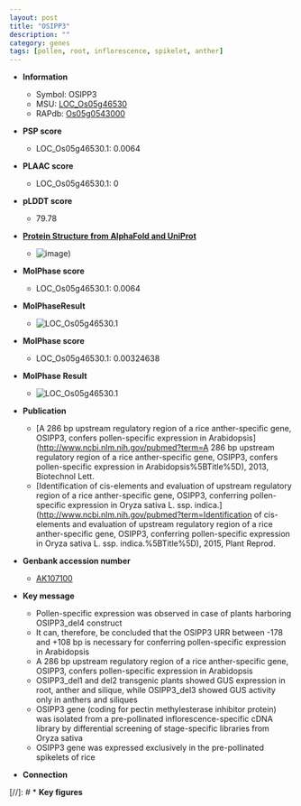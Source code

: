 ```yaml
---
layout: post
title: "OSIPP3"
description: ""
category: genes
tags: [pollen, root, inflorescence, spikelet, anther]
---
```


* **Information**  
    + Symbol: OSIPP3  
    + MSU: [LOC_Os05g46530](http://rice.plantbiology.msu.edu/cgi-bin/ORF_infopage.cgi?orf=LOC_Os05g46530)  
    + RAPdb: [Os05g0543000](http://rapdb.dna.affrc.go.jp/viewer/gbrowse_details/irgsp1?name=Os05g0543000)  

* **PSP score**  
    + LOC_Os05g46530.1: 0.0064 

* **PLAAC score**  
    + LOC_Os05g46530.1: 0 

* **pLDDT score**
    + 79.78

* **[Protein Structure from AlphaFold and UniProt](https://www.uniprot.org/uniprotkb/Q65XN3/entry#structure)**
    + ![image](https://ricepsp.github.io/images/Q6/AF-Q65XN3-F1.png))

* **MolPhase score**
    + LOC_Os05g46530.1: 0.0064

* **MolPhaseResult**
    + ![LOC_Os05g46530.1](https://ricepsp.github.io/pictures/LOC_Os05g/LOC_Os05g46530.1.png)

* **MolPhase score**
    + LOC_Os05g46530.1: 0.00324638

* **MolPhase Result**
    + ![LOC_Os05g46530.1](https://304243504.github.io/Pictures/LOC_Os05g/LOC_Os05g46530.1.png)

* **Publication**  
    + [A 286 bp upstream regulatory region of a rice anther-specific gene, OSIPP3, confers pollen-specific expression in Arabidopsis](http://www.ncbi.nlm.nih.gov/pubmed?term=A 286 bp upstream regulatory region of a rice anther-specific gene, OSIPP3, confers pollen-specific expression in Arabidopsis%5BTitle%5D), 2013, Biotechnol Lett.
    + [Identification of cis-elements and evaluation of upstream regulatory region of a rice anther-specific gene, OSIPP3, conferring pollen-specific expression in Oryza sativa L. ssp. indica.](http://www.ncbi.nlm.nih.gov/pubmed?term=Identification of cis-elements and evaluation of upstream regulatory region of a rice anther-specific gene, OSIPP3, conferring pollen-specific expression in Oryza sativa L. ssp. indica.%5BTitle%5D), 2015, Plant Reprod.

* **Genbank accession number**  
    + [AK107100](http://www.ncbi.nlm.nih.gov/nuccore/AK107100)

* **Key message**  
    + Pollen-specific expression was observed in case of plants harboring OSIPP3_del4 construct
    + It can, therefore, be concluded that the OSIPP3 URR between -178 and +108 bp is necessary for conferring pollen-specific expression in Arabidopsis
    + A 286 bp upstream regulatory region of a rice anther-specific gene, OSIPP3, confers pollen-specific expression in Arabidopsis
    + OSIPP3_del1 and del2 transgenic plants showed GUS expression in root, anther and silique, while OSIPP3_del3 showed GUS activity only in anthers and siliques
    + OSIPP3 gene (coding for pectin methylesterase inhibitor protein) was isolated from a pre-pollinated inflorescence-specific cDNA library by differential screening of stage-specific libraries from Oryza sativa
    + OSIPP3 gene was expressed exclusively in the pre-pollinated spikelets of rice

* **Connection**  

[//]: # * **Key figures**  


